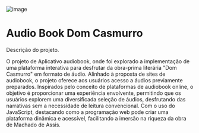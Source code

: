 ![image](https://github.com/Thurcavalcante/audio-book-/assets/85133009/0905770d-f6c9-49a5-bb6f-112dc761e141)

# Audio Book Dom Casmurro
Descrição do projeto.

O projeto de Aplicativo audiobook, onde foi explorado a implementação de uma plataforma interativa para desfrutar da obra-prima literária "Dom Casmurro" em formato de áudio. Alinhado à proposta de sites de audiobook, o projeto oferece aos usuários acesso a áudios previamente preparados. Inspirados pelo conceito de plataformas de audiobook online, o objetivo é proporcionar uma experiência envolvente, permitindo que os usuários explorem uma diversificada seleção de áudios, desfrutando das narrativas sem a necessidade de leitura convencional. Com o uso do JavaScript, destacando como a programação web pode criar uma plataforma dinâmica e acessível, facilitando a imersão na riqueza da obra de Machado de Assis.
